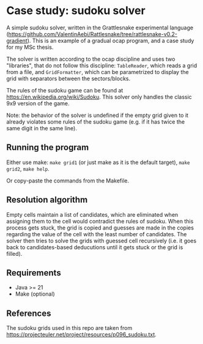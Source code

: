 # Case study: sudoku solver

A simple sudoku solver, written in the Grattlesnake experimental language (https://github.com/ValentinAebi/Rattlesnake/tree/rattlesnake-v0.2-gradient).
This is an example of a gradual ocap program, and a case study for my MSc thesis.

The solver is written according to the ocap discipline and uses two "libraries", that do not follow this discipline: `TableReader`, which reads a grid from a file, 
and `GridFormatter`, which can be parametrized to display the grid with separators between the sectors/blocks.

The rules of the sudoku game can be found at https://en.wikipedia.org/wiki/Sudoku. This solver only handles the classic 9x9 version of the game.

Note: the behavior of the solver is undefined if the empty grid given to it already violates some rules of the sudoku game (e.g. if it has twice the same digit in the same line).


## Running the program

Either use make: `make grid1` (or just make as it is the default target), `make grid2`, `make help`.

Or copy-paste the commands from the Makefile.


## Resolution algorithm

Empty cells maintain a list of candidates, which are eliminated when assigning them to the cell would contradict the rules of sudoku. When this process gets stuck, the grid is copied and guesses are made in the copies regarding the value of the cell with the least number of candidates. The solver then tries to solve the grids with guessed cell recursively (i.e. it goes back to candidates-based deducutions until it gets stuck or the grid is filled).


## Requirements

- Java >= 21
- Make (optional)


## References

The sudoku grids used in this repo are taken from https://projecteuler.net/project/resources/p096_sudoku.txt.

